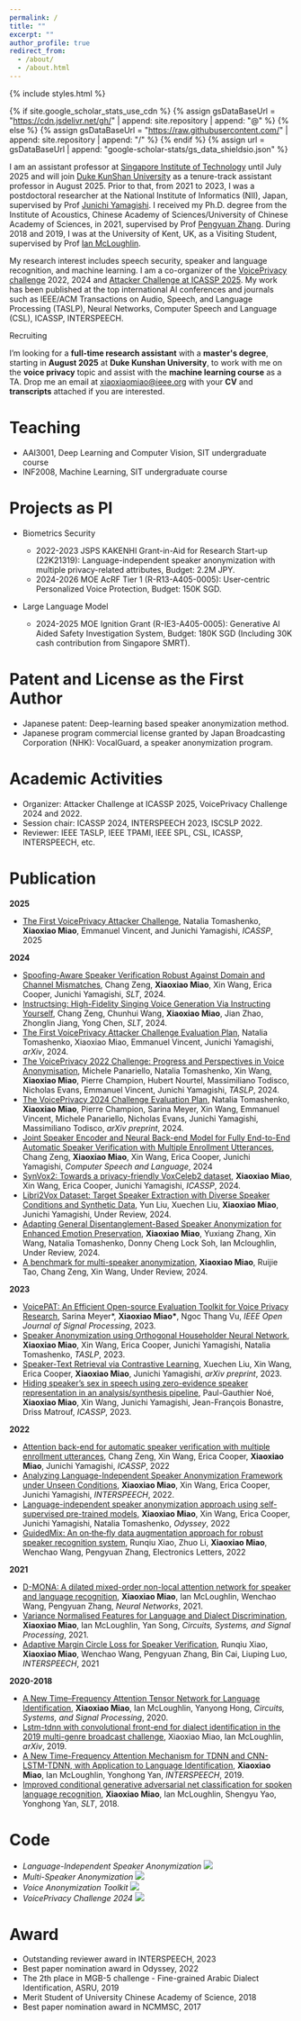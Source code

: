 ```yaml
---
permalink: /
title: ""
excerpt: ""
author_profile: true
redirect_from: 
  - /about/
  - /about.html
---
```


{% include styles.html %} 

{% if site.google_scholar_stats_use_cdn %}
  {% assign gsDataBaseUrl = "https://cdn.jsdelivr.net/gh/" | append: site.repository | append: "@" %}
{% else %}
  {% assign gsDataBaseUrl = "https://raw.githubusercontent.com/" | append: site.repository | append: "/" %}
{% endif %}
{% assign url = gsDataBaseUrl | append: "google-scholar-stats/gs_data_shieldsio.json" %}

<span class='anchor' id='about-me'></span>

I am an assistant professor at [Singapore Institute of Technology](https://www.singaporetech.edu.sg/directory/faculty/xiaoxiao-miao) until July 2025 and will join [Duke KunShan University](https://www.dukekunshan.edu.cn) as a tenure-track assistant professor in August 2025. 
Prior to that, from 2021 to 2023, I was a postdoctoral researcher at the National Institute of Informatics (NII), Japan, supervised by Prof [Junichi Yamagishi](https://scholar.google.com/citations?user=nRrdjtwAAAAJ&hl=zh-CN).
I received my Ph.D. degree from the Institute of Acoustics, Chinese Academy of Sciences/University of Chinese Academy of Sciences, in 2021, supervised by Prof [Pengyuan Zhang](https://scholar.google.com/citations?user=-Op9f5sAAAAJ&hl=en).
During 2018 and 2019, I was at the University of Kent, UK, as a Visiting Student, supervised by Prof [Ian McLoughlin](https://scholar.google.com/citations?user=mcnKgPoAAAAJ&hl=en).

My research interest includes speech security, speaker and language recognition, and machine learning. I am a co-organizer of the
[VoicePrivacy challenge](https://www.voiceprivacychallenge.org) 2022, 2024 and [Attacker Challenge at ICASSP 2025](https://www.voiceprivacychallenge.org/attacker/). My work has been published at the top international AI conferences and journals such as IEEE/ACM Transactions on Audio, Speech, and Language Processing (TASLP), Neural Networks, Computer Speech and Language (CSL), ICASSP, INTERSPEECH.

<div class="warning">
  <div class="warning-title">
    <p>Recruiting</p>
  </div>
 <div class="warning-text">
  I’m looking for a <strong>full-time research assistant</strong> with a <strong>master's degree</strong>, starting in <strong>August 2025</strong> at <strong>Duke Kunshan University</strong>, to work with me on the <strong>voice privacy</strong> topic and assist with the <strong>machine learning course</strong> as a TA. Drop me an email at <a href="mailto:xiaoxiaomiao@ieee.org">xiaoxiaomiao@ieee.org</a> with your <strong>CV</strong> and <strong>transcripts</strong> attached if you are interested.
  </div>
</div>

<span class='anchor' id='teaching'></span>
# Teaching
- AAI3001, Deep Learning and Computer Vision, SIT undergraduate course
- INF2008, Machine Learning, SIT undergraduate course


<span class='anchor' id='projects-as-PI'></span>
# Projects as PI
- Biometrics Security
  - 2022-2023 JSPS KAKENHI Grant-in-Aid for Research Start-up (22K21319): Language-independent speaker anonymization with multiple privacy-related attributes, Budget: 2.2M JPY.
  - 2024-2026 MOE AcRF Tier 1 (R-R13-A405-0005): User-centric Personalized Voice Protection, Budget: 150K SGD.

- Large Language Model
  - 2024-2025 MOE Ignition Grant (R-IE3-A405-0005): Generative AI Aided Safety Investigation System, Budget: 180K SGD (Including 30K cash contribution from Singapore SMRT).



<span class='anchor' id='patent-and-License-as-the-first-author'></span>
# Patent and License as the First Author
- Japanese patent: Deep-learning based speaker anonymization method.
- Japanese program commercial license granted by Japan Broadcasting Corporation (NHK): VocalGuard, a speaker anonymization program.

<span class='anchor' id='academic-activities'></span>
# Academic Activities
- Organizer: Attacker Challenge at ICASSP 2025, VoicePrivacy Challenge 2024 and 2022.
- Session chair: ICASSP 2024, INTERSPEECH 2023, ISCSLP 2022.
- Reviewer: IEEE TASLP, IEEE TPAMI, IEEE SPL, CSL, ICASSP, INTERSPEECH, etc.



<span class='anchor' id='publication'></span>
# Publication

**2025**
- [The First VoicePrivacy Attacker Challenge](https://ieeexplore.ieee.org/stamp/stamp.jsp?tp=&arnumber=10888513), Natalia Tomashenko, **Xiaoxiao Miao**, Emmanuel Vincent, and Junichi Yamagishi, *ICASSP*, 2025

**2024**  
- [Spoofing-Aware Speaker Verification Robust Against Domain and Channel Mismatches](https://ieeexplore.ieee.org/abstract/document/10832246), Chang Zeng, **Xiaoxiao Miao**, Xin Wang, Erica Cooper, Junichi Yamagishi, *SLT*, 2024.
- [Instructsing: High-Fidelity Singing Voice Generation Via Instructing Yourself](https://ieeexplore.ieee.org/abstract/document/10832285), Chang Zeng, Chunhui Wang, **Xiaoxiao Miao**, Jian Zhao, Zhonglin Jiang, Yong Chen, *SLT*, 2024.
- [The First VoicePrivacy Attacker Challenge Evaluation Plan](https://arxiv.org/abs/2410.07428), Natalia Tomashenko, Xiaoxiao Miao, Emmanuel Vincent, Junichi Yamagishi, *arXiv*, 2024.
- [The VoicePrivacy 2022 Challenge: Progress and Perspectives in Voice Anonymisation](https://doi.org/10.1109/TASLP.2024.3430530), Michele Panariello, Natalia Tomashenko, Xin Wang, **Xiaoxiao Miao**, Pierre Champion, Hubert Nourtel, Massimiliano Todisco, Nicholas Evans, Emmanuel Vincent, Junichi Yamagishi, *TASLP*, 2024.
- [The VoicePrivacy 2024 Challenge Evaluation Plan](https://arxiv.org/abs/2404.02677), Natalia Tomashenko, **Xiaoxiao Miao**, Pierre Champion, Sarina Meyer, Xin Wang, Emmanuel Vincent, Michele Panariello, Nicholas Evans, Junichi Yamagishi, Massimiliano Todisco, *arXiv preprint*, 2024.
- [Joint Speaker Encoder and Neural Back-end Model for Fully End-to-End Automatic Speaker Verification with Multiple Enrollment Utterances](https://doi.org/10.1016/j.csl.2024.101619), Chang Zeng, **Xiaoxiao Miao**, Xin Wang, Erica Cooper, Junichi Yamagishi, *Computer Speech and Language*, 2024
- [SynVox2: Towards a privacy-friendly VoxCeleb2 dataset](https://arxiv.org/abs/2404.18501), **Xiaoxiao Miao**, Xin Wang, Erica Cooper, Junichi Yamagishi, *ICASSP*, 2024.
- [Libri2Vox Dataset: Target Speaker Extraction with Diverse Speaker Conditions and Synthetic Data](https://arxiv.org/abs/2412.12512), Yun Liu, Xuechen Liu, **Xiaoxiao Miao**, Junichi Yamagishi, Under Review, 2024.
- [Adapting General Disentanglement-Based Speaker Anonymization for Enhanced Emotion Preservation](https://arxiv.org/abs/2408.05928), **Xiaoxiao Miao**, Yuxiang Zhang, Xin Wang, Natalia Tomashenko, Donny Cheng Lock Soh, Ian Mcloughlin, Under Review, 2024.
- [A benchmark for multi-speaker anonymization](https://arxiv.org/abs/2407.05608), **Xiaoxiao Miao**, Ruijie Tao, Chang Zeng, Xin Wang, Under Review, 2024.

**2023**
- [VoicePAT: An Efficient Open-source Evaluation Toolkit for Voice Privacy Research](https://doi.org/10.1109/OJSP.2023.3344375), Sarina Meyer\*, **Xiaoxiao Miao\***, Ngoc Thang Vu, *IEEE Open Journal of Signal Processing*, 2023.
- [Speaker Anonymization using Orthogonal Householder Neural Network](https://doi.org/10.1109/TASLP.2023.3313429), **Xiaoxiao Miao**, Xin Wang, Erica Cooper, Junichi Yamagishi, Natalia Tomashenko, *TASLP*, 2023.
- [Speaker-Text Retrieval via Contrastive Learning](https://arxiv.org/abs/2312.06055), Xuechen Liu, Xin Wang, Erica Cooper, **Xiaoxiao Miao**, Junichi Yamagishi, *arXiv preprint*, 2023.
- [Hiding speaker’s sex in speech using zero-evidence speaker representation in an analysis/synthesis pipeline](https://ieeexplore.ieee.org/abstract/document/10096749), Paul-Gauthier Noé, **Xiaoxiao Miao**, Xin Wang, Junichi Yamagishi, Jean-François Bonastre, Driss Matrouf, *ICASSP*, 2023.

**2022**
- [Attention back-end for automatic speaker verification with multiple enrollment utterances](https://ieeexplore.ieee.org/abstract/document/9746688), Chang Zeng, Xin Wang, Erica Cooper, **Xiaoxiao Miao**, Junichi Yamagishi, *ICASSP*, 2022
- [Analyzing Language-Independent Speaker Anonymization Framework under Unseen Conditions](https://arxiv.org/pdf/2404.00861), **Xiaoxiao Miao**, Xin Wang, Erica Cooper, Junichi Yamagishi, *INTERSPEECH*, 2022.
- [Language-independent speaker anonymization approach using self-supervised pre-trained models](https://arxiv.org/abs/2202.13097), **Xiaoxiao Miao**, Xin Wang, Erica Cooper, Junichi Yamagishi, Natalia Tomashenko, *Odyssey*, 2022
- [GuidedMix: An on‐the‐fly data augmentation approach for robust speaker recognition system](https://ietresearch.onlinelibrary.wiley.com/doi/full/10.1049/ell2.12354), Runqiu Xiao, Zhuo Li, **Xiaoxiao Miao**, Wenchao Wang, Pengyuan Zhang, Electronics Letters, 2022
  
**2021**
- [D-MONA: A dilated mixed-order non-local attention network for speaker and language recognition](https://doi.org/10.1016/j.neunet.2021.03.014), **Xiaoxiao Miao**, Ian McLoughlin, Wenchao Wang, Pengyuan Zhang, *Neural Networks*, 2021.
- [Variance Normalised Features for Language and Dialect Discrimination](https://doi.org/10.1007/s00034-020-01641-1), **Xiaoxiao Miao**, Ian McLoughlin, Yan Song, *Circuits, Systems, and Signal Processing*, 2021.
- [Adaptive Margin Circle Loss for Speaker Verification](https://www.isca-archive.org/interspeech_2021/xiao21b_interspeech.html), Runqiu Xiao, **Xiaoxiao Miao**, Wenchao Wang, Pengyuan Zhang, Bin Cai, Liuping Luo, *INTERSPEECH*, 2021

**2020-2018**
- [A New Time–Frequency Attention Tensor Network for Language Identification](https://doi.org/10.1007/s00034-019-01286-9), **Xiaoxiao Miao**, Ian McLoughlin, Yanyong Hong, *Circuits, Systems, and Signal Processing*, 2020.
- [Lstm-tdnn with convolutional front-end for dialect identification in the 2019 multi-genre broadcast challenge](https://arxiv.org/abs/1912.09003), Xiaoxiao Miao, Ian McLoughlin, *arXiv*, 2019.
- [A New Time-Frequency Attention Mechanism for TDNN and CNN-LSTM-TDNN, with Application to Language Identification](https://www.isca-archive.org/interspeech_2019/miao19b_interspeech.pdf), **Xiaoxiao Miao**, Ian McLoughlin, Yonghong Yan, *INTERSPEECH*, 2019.
- [Improved conditional generative adversarial net classification for spoken language recognition](https://ieeexplore.ieee.org/abstract/document/8639522), **Xiaoxiao Miao**, Ian McLoughlin, Shengyu Yao, Yonghong Yan, *SLT*, 2018.

<span class='anchor' id='code'></span>
# Code
- *Language-Independent Speaker Anonymization* [![](https://img.shields.io/github/stars/nii-yamagishilab/SSL-SAS)](https://github.com/nii-yamagishilab/SSL-SAS)
- *Multi-Speaker Anonymization* [![](https://img.shields.io/github/stars/xiaoxiaomiao323/MSA)](https://github.com/xiaoxiaomiao323/MSA)
- *Voice Anonymization Toolkit* [![](https://img.shields.io/github/stars/DigitalPhonetics/VoicePAT)](https://github.com/DigitalPhonetics/VoicePAT)
- *VoicePrivacy Challenge 2024* [![](https://img.shields.io/github/stars/Voice-Privacy-Challenge/Voice-Privacy-Challenge-2024)](https://github.com/Voice-Privacy-Challenge/Voice-Privacy-Challenge-2024)

<span class='anchor' id='award'></span>
# Award
- Outstanding reviewer award in INTERSPEECH, 2023
- Best paper nomination award in Odyssey, 2022
- The 2th place in MGB-5 challenge - Fine-grained Arabic Dialect Identification, ASRU, 2019
- Merit Student of University Chinese Academy of Science, 2018
- Best paper nomination award in NCMMSC, 2017


